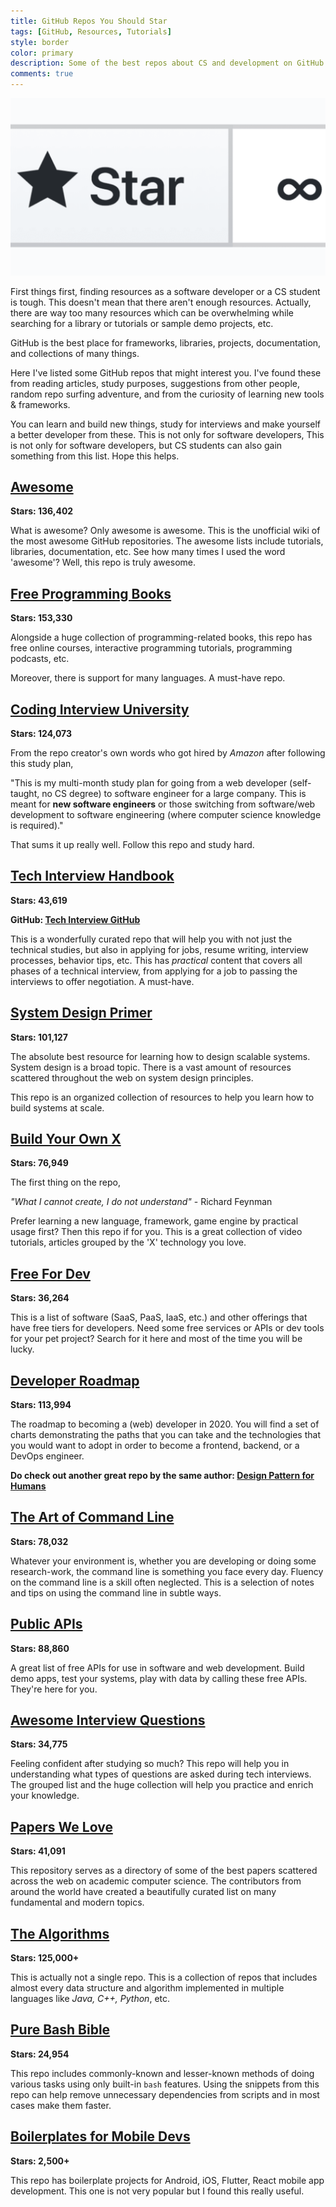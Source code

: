 ```yaml
---
title: GitHub Repos You Should Star
tags: [GitHub, Resources, Tutorials]
style: border
color: primary
description: Some of the best repos about CS and development on GitHub.
comments: true
---
```



<img src="../assets/img/blog/github-repos/star.png" alt="scrum-flow" style="zoom:50%;" />

First things first, finding resources as a software developer or a CS student is tough. This doesn't mean that there aren't enough resources. Actually, there are way too many resources which can be overwhelming while searching for a library or tutorials or sample demo projects, etc.

GitHub is the best place for frameworks, libraries, projects, documentation, and collections of many things. 

Here I've listed some GitHub repos that might interest you. I've found these from reading articles, study purposes, suggestions from other people, random repo surfing adventure, and from the curiosity of learning new tools & frameworks. 

You can  learn and build new things, study for interviews and make yourself a better developer from these. This is not only for software developers, This is not only for software developers, but CS students can also gain something from this list. Hope this helps.


## <a href="https://github.com/sindresorhus/awesome" target="_blank">Awesome</a>

**Stars: 136,402**

What is awesome? Only awesome is awesome. This is the unofficial wiki of the most awesome GitHub repositories. The awesome lists include tutorials, libraries, documentation, etc.
See how many times I used the word 'awesome'? Well, this repo is truly awesome.


## <a href="https://github.com/EbookFoundation/free-programming-books" target="_blank">Free Programming Books</a>

**Stars: 153,330**

Alongside a huge collection of programming-related books, this repo has free online courses, interactive programming tutorials, programming podcasts, etc. 

Moreover, there is support for many languages. A must-have repo.


## <a href="https://github.com/jwasham/coding-interview-university" target="_blank">Coding Interview University</a>

**Stars: 124,073**

From the repo creator's own words who got hired by *Amazon* after following this study plan,

"This is my multi-month study plan for going from a web developer (self-taught, no CS degree) to software engineer for a large company. This is meant for **new software engineers** or those switching from software/web development to software engineering (where computer science knowledge is required)."

That sums it up really well. Follow this repo and study hard.


## <a href="https://yangshun.github.io/tech-interview-handbook/" target="_blank">Tech Interview Handbook</a>

**Stars: 43,619**

**GitHub: <a href="https://github.com/yangshun/tech-interview-handbook" target="_blank">Tech Interview GitHub</a>**

This is a wonderfully curated repo that will help you with not just the technical studies, but also in applying for jobs, resume writing, interview processes, behavior tips, etc. This has *practical* content that covers all phases of a technical interview, from applying for a job to passing the interviews to offer negotiation. A must-have.


## <a href="https://github.com/donnemartin/system-design-primer" target="_blank">System Design Primer</a>

**Stars: 101,127**

The absolute best resource for learning how to design scalable systems. System design is a broad topic. There is a vast amount of resources scattered throughout the web on system design principles.

This repo is an organized collection of resources to help you learn how to build systems at scale.


## <a href="https://github.com/danistefanovic/build-your-own-x" target="_blank">Build Your Own X</a>

**Stars: 76,949**

The first thing on the repo,

*"What I cannot create, I do not understand"* - Richard Feynman

Prefer learning a new language, framework, game engine by practical usage first? Then this repo if for you. This is a great collection of video tutorials, articles grouped by the 'X' technology you love.


## <a href="https://github.com/ripienaar/free-for-dev" target="_blank">Free For Dev</a>

**Stars: 36,264**

This is a list of software (SaaS, PaaS, IaaS, etc.) and other offerings that have free tiers for developers. Need some free services or APIs or dev tools for your pet project? Search for it here and most of the time you will be lucky.


## <a href="https://github.com/kamranahmedse/developer-roadmap" target="_blank">Developer Roadmap</a>

**Stars: 113,994**

The roadmap to becoming a (web) developer in 2020. You will find a set of charts demonstrating the paths that you can take and the technologies that you would want to adopt in order to become a frontend, backend, or a DevOps engineer.

**Do check out another great repo by the same author: <a href="https://github.com/kamranahmedse/design-patterns-for-humans" target="_blank">Design Pattern for Humans</a>**


## <a href="https://github.com/jlevy/the-art-of-command-line" target="_blank">The Art of Command Line</a>

**Stars: 78,032**

Whatever your environment is, whether you are developing or doing some research-work, the command line is something you face every day. Fluency on the command line is a skill often neglected. This is a selection of notes and tips on using the command line in subtle ways.


## <a href="https://github.com/public-apis/public-apis" target="_blank">Public APIs</a>

**Stars: 88,860**

A great list of free APIs for use in software and web development. Build demo apps, test your systems, play with data by calling these free APIs. They're here for you.


## <a href="https://github.com/MaximAbramchuck/awesome-interview-questions" target="_blank">Awesome Interview Questions</a>

**Stars: 34,775**

Feeling confident after studying so much? This repo will help you in understanding what types of questions are asked during tech interviews. The grouped list and the huge collection will help you practice and enrich your knowledge.


## <a href="https://github.com/papers-we-love/papers-we-love" target="_blank">Papers We Love</a>

**Stars: 41,091**

This repository serves as a directory of some of the best papers scattered across the web on academic computer science. The contributors from around the world have created a beautifully curated list on many fundamental and modern topics.


## <a href="https://github.com/TheAlgorithms" target="_blank">The Algorithms</a>

**Stars: 125,000+**

This is actually not a single repo. This is a collection of repos that includes almost every data structure and algorithm implemented in multiple languages like *Java, C++, Python*, etc.


## <a href="https://github.com/dylanaraps/pure-bash-bible" target="_blank">Pure Bash Bible</a>

**Stars: 24,954**

This repo includes commonly-known and lesser-known methods of doing various tasks using only built-in `bash` features. Using the snippets from this repo can help remove unnecessary dependencies from scripts and in most cases make them faster.


## <a href="https://github.com/SimpleBoilerplates" target="_blank">Boilerplates for Mobile Devs</a>

**Stars: 2,500+**

This repo has boilerplate projects for Android, iOS, Flutter, React mobile app development. This one is not very popular but I found this really useful.
